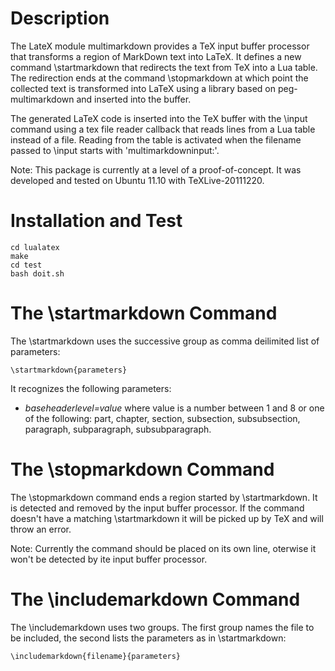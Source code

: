 
# Description #

The LateX module multimarkdown provides a TeX input buffer processor that
transforms a region of MarkDown text into LaTeX. It defines a new command
\startmarkdown that redirects the text from TeX into a Lua table. The
redirection ends at the command \stopmarkdown at which point the collected text
is transformed into LaTeX using a library based on peg-multimarkdown and
inserted into the buffer.

The generated LaTeX code is inserted into the TeX buffer with the \input
command using a tex file reader callback that reads lines from a Lua table
instead of a file. Reading from the table is activated when the filename passed
to \input starts with 'multimarkdowninput:'.

Note: This package is currently at a level of a proof-of-concept. It was
developed and tested on Ubuntu 11.10 with TeXLive-20111220.


# Installation and Test #

    cd lualatex
    make
    cd test
    bash doit.sh


# The \startmarkdown Command #

The \startmarkdown uses the successive group as comma deilimited list of parameters:

    \startmarkdown{parameters}

It recognizes the following parameters:

* *baseheaderlevel=value* where value is a number between 1 and 8 or one of the
  following: part, chapter, section, subsection, subsubsection, paragraph,
  subparagraph, subsubparagraph.


# The \stopmarkdown Command #

The \stopmarkdown command ends a region started by \startmarkdown. It is
detected and removed by the input buffer processor. If the command doesn't have
a matching \startmarkdown it will be picked up by TeX and will throw an error.

Note: Currently the command should be placed on its own line, oterwise it won't
be detected by ite input buffer processor.


# The \includemarkdown Command #

The \includemarkdown uses two groups. The first group names the file to be
included, the second lists the parameters as in \startmarkdown:

    \includemarkdown{filename}{parameters}

